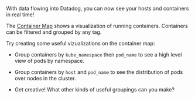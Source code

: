 With data flowing into Datadog, you can now see your hosts and containers in real time!

The [Container Map](https://app.datadoghq.com/infrastructure/map?node_type=container&groupby=none) shows a visualization of running containers. Containers can be filtered and grouped by any tag.

Try creating some useful vizualizations on the container map:

* Group containers by `kube_namespace` then `pod_name` to see a high level view of pods by namespace.

* Group containers by `host` and `pod_name` to see the distribution of pods over nodes in the cluster.

* Get creative! What other kinds of useful groupings can you make?
